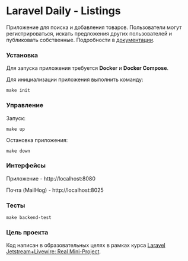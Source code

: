 # Laravel Daily - Listings

Приложение для поиска и добавления товаров. Пользователи могут регистрироваться, искать предложения других пользователей и публиковать собственные.
Подробности в [документации](docs/README.md).

### Установка

Для запуска приложения требуется **Docker** и **Docker Compose**.

Для инициализации приложения выполнить команду:
```
make init
```

### Управление

Запуск:
```
make up
```

Остановка приложения:

```
make down
```

### Интерфейсы

Приложение - http://localhost:8080

Почта (MailHog) - http://localhost:8025

### Тесты

```
make backend-test
```

### Цель проекта

Код написан в образовательных целях в рамках курса [Laravel Jetstream+Livewire: Real Mini-Project](https://laraveldaily.teachable.com/p/laravel-jetstream-livewire-project).
